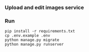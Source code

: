 ### Upload and edit images service


### Run 

```
pip install -r requirements.txt
cp .env.example .env 
python manage.py migrate
python manage.py runserver
```
